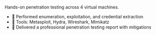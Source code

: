 Hands-on penetration testing across 4 virtual machines.

- 🎯 Performed enumeration, exploitation, and credential extraction  
- 🧠 Tools: Metasploit, Hydra, Wireshark, Mimikatz  
- 📄 Delivered a professional penetration testing report with mitigations  
